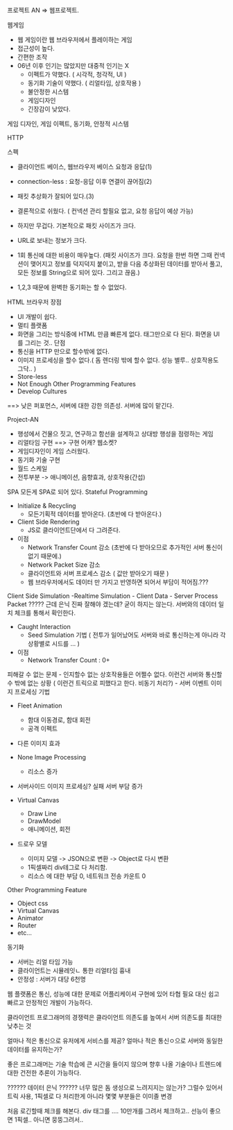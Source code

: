 프로젝트 AN => 웹프로젝트.

웹게임
- 웹 게임이란 웹 브라우저에서 플레이하는 게임
- 접근성이 높다. 
- 간편한 조작
- 06년 이후 인기는 많았지만 대중적 인기는 X
    - 이펙트가 약했다. ( 시각적, 청각적, UI )
    - 동기화 기술이 약했다. ( 리얼타임, 상호작용 )
    - 불안정한 시스템
    - 게임디자인
    - 긴장감이 낮았다.

게임 디자인, 게임 이펙트, 동기화, 안정적 시스템

HTTP

스펙
- 클라이언트 베이스, 웹브라우저 베이스 요청과 응답(1)
- connection-less : 요청-응답 이후 연결이 끊어짐(2)
- 패킷 추상화가 잘되어 있다.(3)
- 결론적으로 쉬웠다. ( 컨넥션 관리 할필요 없고, 요청 응답이 예상 가능)
- 하지만 무겁다. 기본적으로 패킷 사이즈가 크다.
- URL로 보내는 정보가 크다.
- 1회 통신에 대한 비용이 매우높다. (패킷 사이즈가 크다. 요청을 한번 하면 그때 컨넥션이 맺어지고 정보를 덕지덕지 붙이고, 받을 다음 추상화된 데이터를 받아서 풀고, 모든 정보를 String으로 되어 있다. 그리고 끊음.)

- 1,2,3 때문에 완벽한 동기화는 할 수 없었다.


HTML 브라우저
장점
- UI 개발이 쉽다.
- 멀티 플랫폼
- 화면을 그리는 방식중에 HTML 만큼 빠른게 없다. 태그만으로 다 된다. 화면을 UI 를 그리는 것..
단점
- 통신을 HTTP 만으로 할수밖에 없다.
- 이미지 프로세싱을 할수 없다.( 돔 렌더링 밖에 할수 없다. 성능 별루.. 상호작용도 그닥.. )
- Store-less
- Not Enough Other Programming Features
- Develop Cultures

==> 낮은 퍼포먼스, 서버에 대한 강한 의존성. 서버에 많이 맡긴다.

Project-AN
- 행성에서 건물으 짓고, 연구하고 함선을 설계하고 상대방 행성을 점령하는 게임
- 리얼타임 구현 ==> 구현 어캐? 웹소켓?
- 게임디자인이 게임 스러웠다.
- 동기화 기술 구현
- 월드 스케일
- 전투부분 -> 애니메이션, 음향효과, 상호작용(간섭)

SPA
모든게 SPA로 되어 있다.
Stateful Programming 
- Initialize & Recycling
    - 모든기획적 데이터를 받아온다. (초반에 다 받아온다.)
- Client Side Rendering
    - JS로 클라이언트단에서 다 그려준다.
- 이점
    - Network Transfer Count 감소 (초반에 다 받아오므로 추가적인 서버 통신이 없기 때문에.)
    - Network Packet Size 감소
    - 클라이언트와 서버 프로세스 감소 ( 값만 받아오기 때문 )
    - 웹 브라우저에서도 데이터 만 가지고 반영하면 되어서 부담이 적어짐.???

Client Side Simulation
-Realtime Simulation
    - Client Data
    - Server Process Packet
    ????? 근데 은닉 진짜 잘해야 겠는데? 굳이 하지는 않는다. 서버와의 데이터 일치 체크를 통해서 확인한다.
- Caught Interaction
    - Seed Simulation 기법 ( 전투가 일어났어도 서버와 바로 통신하는게 아니라 각 상황별로 시드를 ... ) 
- 이점
    - Network Transfer Count : 0+

피해갈 수 없는 문제
    - 인지할수 없는 상호작용들은 어쩔수 없다. 이런건 서버와 통신할 수 밖에 없는 상황 ( 이런건 트릭으로 피했다고 한다. 비동기 처리?)
    - 서버 이벤트
이미지 프로세싱 기법
- Fleet Animation 
    - 함대 이동경로, 함대 회전
    - 공격 이펙트
- 다른 이미지 효과

- None Image Processing
    - 리소스 증가

- 서버사이드 이미지 프로세싱? 실패 서버 부담 증가

- Virtual Canvas
    - Draw Line
    - DrawModel
    - 애니메이션, 회전
- 드로우 모델
    - 이미지 모델 -> JSON으로 변환 -> Object로 다시 변환
    - 1픽셀짜리 div테그로 다 처리함.
    - 리소스 에 대한 부담 0, 네트워크 전송 카운트 0

Other Programming Feature
- Object css
- Virtual Canvas
- Animator
- Router
- etc...

동기화
- 서버는 리얼 타임 가능
- 클라이언트는 시뮬레잇ㄴ 통한 리얼타임 흉내
- 안정성 : 서버가 대당 6천명 


웹 플랫폼은 통신, 성능에 대한 문제로 어플리케이셔 구현에 있어 타협 필요
대신 쉽고 빠르고 안정적인 개발이 가능하다.

클라이언트 프로그래머의 경쟁력은 클라이언트 의존도를 높여서
서버 의존도를 최대한 낮추는 것

얼마나 적은 통신으로 유저에게 서비스를 제공?
얼마나 적은 통신ㅇ으로 서버와 동일한 데이터를 유지하는가?

좋은 프로그래머는 기술 학습에 큰 시간을 들이지 않으며
향후 나올 기술이나 트렌드에 대한 건전한 추론이 가능하다.


?????? 데이터 은닉
?????? 너무 많은 돔 생성으로 느려지지는 않는가? 그럴수 있어서 트릭 사용, 1픽셀로 다 처리한게 아니라 몇몇 부분들은 이미졸 변경

처음 로긴할때 체크를 해본다. div 태그를 .... 10만개를 그려서 체크하고.. 선능이 좋으면 1픽셀.. 아니면 뭉뚱그려서..


